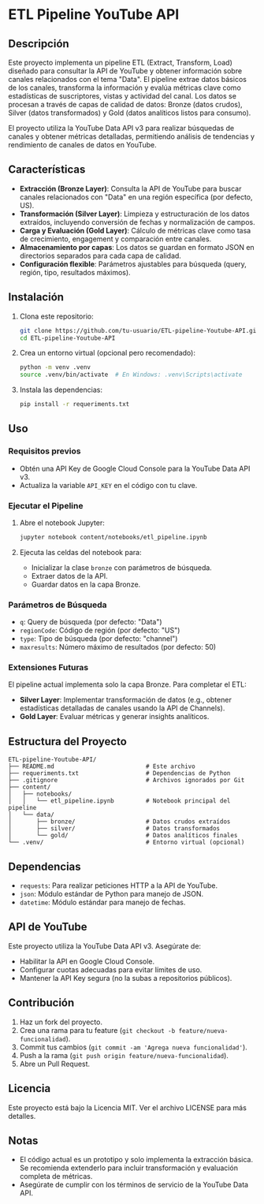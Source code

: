 # ETL Pipeline YouTube API

## Descripción

Este proyecto implementa un pipeline ETL (Extract, Transform, Load) diseñado para consultar la API de YouTube y obtener información sobre canales relacionados con el tema "Data". El pipeline extrae datos básicos de los canales, transforma la información y evalúa métricas clave como estadísticas de suscriptores, vistas y actividad del canal. Los datos se procesan a través de capas de calidad de datos: Bronze (datos crudos), Silver (datos transformados) y Gold (datos analíticos listos para consumo).

El proyecto utiliza la YouTube Data API v3 para realizar búsquedas de canales y obtener métricas detalladas, permitiendo análisis de tendencias y rendimiento de canales de datos en YouTube.

## Características

- **Extracción (Bronze Layer)**: Consulta la API de YouTube para buscar canales relacionados con "Data" en una región específica (por defecto, US).
- **Transformación (Silver Layer)**: Limpieza y estructuración de los datos extraídos, incluyendo conversión de fechas y normalización de campos.
- **Carga y Evaluación (Gold Layer)**: Cálculo de métricas clave como tasa de crecimiento, engagement y comparación entre canales.
- **Almacenamiento por capas**: Los datos se guardan en formato JSON en directorios separados para cada capa de calidad.
- **Configuración flexible**: Parámetros ajustables para búsqueda (query, región, tipo, resultados máximos).

## Instalación

1. Clona este repositorio:
   ```bash
   git clone https://github.com/tu-usuario/ETL-pipeline-Youtube-API.git
   cd ETL-pipeline-Youtube-API
   ```

2. Crea un entorno virtual (opcional pero recomendado):
   ```bash
   python -m venv .venv
   source .venv/bin/activate  # En Windows: .venv\Scripts\activate
   ```

3. Instala las dependencias:
   ```bash
   pip install -r requeriments.txt
   ```

## Uso

### Requisitos previos

- Obtén una API Key de Google Cloud Console para la YouTube Data API v3.
- Actualiza la variable `API_KEY` en el código con tu clave.

### Ejecutar el Pipeline

1. Abre el notebook Jupyter:
   ```bash
   jupyter notebook content/notebooks/etl_pipeline.ipynb
   ```

2. Ejecuta las celdas del notebook para:
   - Inicializar la clase `bronze` con parámetros de búsqueda.
   - Extraer datos de la API.
   - Guardar datos en la capa Bronze.

### Parámetros de Búsqueda

- `q`: Query de búsqueda (por defecto: "Data")
- `regionCode`: Código de región (por defecto: "US")
- `type`: Tipo de búsqueda (por defecto: "channel")
- `maxresults`: Número máximo de resultados (por defecto: 50)

### Extensiones Futuras

El pipeline actual implementa solo la capa Bronze. Para completar el ETL:

- **Silver Layer**: Implementar transformación de datos (e.g., obtener estadísticas detalladas de canales usando la API de Channels).
- **Gold Layer**: Evaluar métricas y generar insights analíticos.

## Estructura del Proyecto

```
ETL-pipeline-Youtube-API/
├── README.md                          # Este archivo
├── requeriments.txt                   # Dependencias de Python
├── .gitignore                         # Archivos ignorados por Git
├── content/
│   ├── notebooks/
│   │   └── etl_pipeline.ipynb         # Notebook principal del pipeline
│   └── data/
│       ├── bronze/                    # Datos crudos extraídos
│       ├── silver/                    # Datos transformados
│       └── gold/                      # Datos analíticos finales
└── .venv/                             # Entorno virtual (opcional)
```

## Dependencias

- `requests`: Para realizar peticiones HTTP a la API de YouTube.
- `json`: Módulo estándar de Python para manejo de JSON.
- `datetime`: Módulo estándar para manejo de fechas.

## API de YouTube

Este proyecto utiliza la YouTube Data API v3. Asegúrate de:

- Habilitar la API en Google Cloud Console.
- Configurar cuotas adecuadas para evitar límites de uso.
- Mantener la API Key segura (no la subas a repositorios públicos).

## Contribución

1. Haz un fork del proyecto.
2. Crea una rama para tu feature (`git checkout -b feature/nueva-funcionalidad`).
3. Commit tus cambios (`git commit -am 'Agrega nueva funcionalidad'`).
4. Push a la rama (`git push origin feature/nueva-funcionalidad`).
5. Abre un Pull Request.

## Licencia

Este proyecto está bajo la Licencia MIT. Ver el archivo LICENSE para más detalles.

## Notas

- El código actual es un prototipo y solo implementa la extracción básica. Se recomienda extenderlo para incluir transformación y evaluación completa de métricas.
- Asegúrate de cumplir con los términos de servicio de la YouTube Data API.